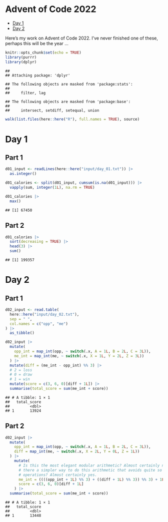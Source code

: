 Advent of Code 2022
================

- <a href="#day-1" id="toc-day-1">Day 1</a>
- <a href="#day-2" id="toc-day-2">Day 2</a>

Here’s my work on Advent of Code 2022. I’ve never finished one of these,
perhaps this will be the year …

``` r
knitr::opts_chunk$set(echo = TRUE)
library(purrr)
library(dplyr)
```

    ## 
    ## Attaching package: 'dplyr'

    ## The following objects are masked from 'package:stats':
    ## 
    ##     filter, lag

    ## The following objects are masked from 'package:base':
    ## 
    ##     intersect, setdiff, setequal, union

``` r
walk(list.files(here::here("R"), full.names = TRUE), source)
```

# Day 1

## Part 1

``` r
d01_input <- readLines(here::here("input/day_01.txt")) |> 
  as.integer()

d01_calories <- split(d01_input, cumsum(is.na(d01_input))) |> 
  vapply(sum, integer(1L), na.rm = TRUE)

d01_calories |> 
  max()
```

    ## [1] 67450

## Part 2

``` r
d01_calories |> 
  sort(decreasing = TRUE) |> 
  head(3) |> 
  sum()
```

    ## [1] 199357

# Day 2

## Part 1

``` r
d02_input <- read.table(
  here::here("input/day_02.txt"), 
  sep = " ", 
  col.names = c("opp", "me")
) |> 
  as_tibble()

d02_input |> 
  mutate(
    opp_int = map_int(opp, ~ switch(.x, A = 1L, B = 2L, C = 3L)), 
    me_int = map_int(me, ~ switch(.x, X = 1L, Y = 2L, Z = 3L))
  ) |> 
  mutate(diff = (me_int - opp_int) %% 3) |> 
  # 2 = loss
  # 0 = draw
  # 1 = win
  mutate(score = c(3, 6, 0)[diff + 1L]) |> 
  summarise(total_score = sum(me_int + score))
```

    ## # A tibble: 1 × 1
    ##   total_score
    ##         <dbl>
    ## 1       13924

## Part 2

``` r
d02_input |> 
  mutate(
    opp_int = map_int(opp, ~ switch(.x, A = 1L, B = 2L, C = 3L)), 
    diff = map_int(me, ~ switch(.x, X = 2L, Y = 0L, Z = 1L))
  ) |> 
    mutate(
      # Is this the most elegant modular arithmetic? Almost certainly not. Is
      # there a simpler way to do this arithmetic that avoids quite so many
      # operations? Almost certainly yes.
      me_int = ((((opp_int + 1L) %% 3) + ((diff + 1L) %% 3)) %% 3) + 1L, 
      score = c(3, 6, 0)[diff + 1L]
    ) |> 
  summarise(total_score = sum(me_int + score))
```

    ## # A tibble: 1 × 1
    ##   total_score
    ##         <dbl>
    ## 1       13448
